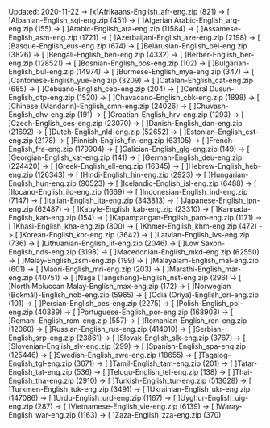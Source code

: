 Updated: 2020-11-22
-> [x]Afrikaans-English_afr-eng.zip (821)
-> [ ]Albanian-English_sqi-eng.zip (451)
-> [ ]Algerian Arabic-English_arq-eng.zip (155)
-> [ ]Arabic-English_ara-eng.zip (11584)
-> [ ]Assamese-English_asm-eng.zip (1721)
-> [ ]Azerbaijani-English_aze-eng.zip (2198)
-> [ ]Basque-English_eus-eng.zip (674)
-> [ ]Belarusian-English_bel-eng.zip (3826)
-> [ ]Bengali-English_ben-eng.zip (4332)
-> [ ]Berber-English_ber-eng.zip (128521)
-> [ ]Bosnian-English_bos-eng.zip (102)
-> [ ]Bulgarian-English_bul-eng.zip (14974)
-> [ ]Burmese-English_mya-eng.zip (347)
-> [ ]Cantonese-English_yue-eng.zip (3209)
-> [ ]Catalan-English_cat-eng.zip (685)
-> [ ]Cebuano-English_ceb-eng.zip (204)
-> [ ]Central Dusun-English_dtp-eng.zip (1520)
-> [ ]Chavacano-English_cbk-eng.zip (1898)
-> [ ]Chinese (Mandarin)-English_cmn-eng.zip (24026)
-> [ ]Chuvash-English_chv-eng.zip (191)
-> [ ]Croatian-English_hrv-eng.zip (1293)
-> [ ]Czech-English_ces-eng.zip (23070)
-> [ ]Danish-English_dan-eng.zip (21692)
-> [ ]Dutch-English_nld-eng.zip (52652)
-> [ ]Estonian-English_est-eng.zip (2178)
-> [ ]Finnish-English_fin-eng.zip (63105)
-> [ ]French-English_fra-eng.zip (179904)
-> [ ]Galician-English_glg-eng.zip (149)
-> [ ]Georgian-English_kat-eng.zip (141)
-> [ ]German-English_deu-eng.zip (224420)
-> [ ]Greek-English_ell-eng.zip (16345)
-> [ ]Hebrew-English_heb-eng.zip (126343)
-> [ ]Hindi-English_hin-eng.zip (2923)
-> [ ]Hungarian-English_hun-eng.zip (90523)
-> [ ]Icelandic-English_isl-eng.zip (6488)
-> [ ]Ilocano-English_ilo-eng.zip (1669)
-> [ ]Indonesian-English_ind-eng.zip (7147)
-> [ ]Italian-English_ita-eng.zip (343813)
-> [ ]Japanese-English_jpn-eng.zip (62487)
-> [ ]Kabyle-English_kab-eng.zip (23310)
-> [ ]Kannada-English_kan-eng.zip (154)
-> [ ]Kapampangan-English_pam-eng.zip (1171)
-> [ ]Khasi-English_kha-eng.zip (800)
-> [ ]Khmer-English_khm-eng.zip (472)
-> [ ]Korean-English_kor-eng.zip (3642)
-> [ ]Latvian-English_lvs-eng.zip (736)
-> [ ]Lithuanian-English_lit-eng.zip (2046)
-> [ ]Low Saxon-English_nds-eng.zip (3198)
-> [ ]Macedonian-English_mkd-eng.zip (62550)
-> [ ]Malay-English_zsm-eng.zip (199)
-> [ ]Malayalam-English_mal-eng.zip (601)
-> [ ]Maori-English_mri-eng.zip (203)
-> [ ]Marathi-English_mar-eng.zip (40751)
-> [ ]Naga (Tangshang)-English_nst-eng.zip (296)
-> [ ]North Moluccan Malay-English_max-eng.zip (172)
-> [ ]Norwegian (Bokmål)-English_nob-eng.zip (5965)
-> [ ]Odia (Oriya)-English_ori-eng.zip (101)
-> [ ]Persian-English_pes-eng.zip (2275)
-> [ ]Polish-English_pol-eng.zip (40389)
-> [ ]Portuguese-English_por-eng.zip (168903)
-> [ ]Romani-English_rom-eng.zip (557)
-> [ ]Romanian-English_ron-eng.zip (12060)
-> [ ]Russian-English_rus-eng.zip (414010)
-> [ ]Serbian-English_srp-eng.zip (23861)
-> [ ]Slovak-English_slk-eng.zip (3767)
-> [ ]Slovenian-English_slv-eng.zip (299)
-> [ ]Spanish-English_spa-eng.zip (125446)
-> [ ]Swedish-English_swe-eng.zip (18655)
-> [ ]Tagalog-English_tgl-eng.zip (3671)
-> [ ]Tamil-English_tam-eng.zip (201)
-> [ ]Tatar-English_tat-eng.zip (536)
-> [ ]Telugu-English_tel-eng.zip (138)
-> [ ]Thai-English_tha-eng.zip (2910)
-> [ ]Turkish-English_tur-eng.zip (513628)
-> [ ]Turkmen-English_tuk-eng.zip (3491)
-> [ ]Ukrainian-English_ukr-eng.zip (147086)
-> [ ]Urdu-English_urd-eng.zip (1167)
-> [ ]Uyghur-English_uig-eng.zip (287)
-> [ ]Vietnamese-English_vie-eng.zip (6139)
-> [ ]Waray-English_war-eng.zip (1163)
-> [ ]Zaza-English_zza-eng.zip (370)